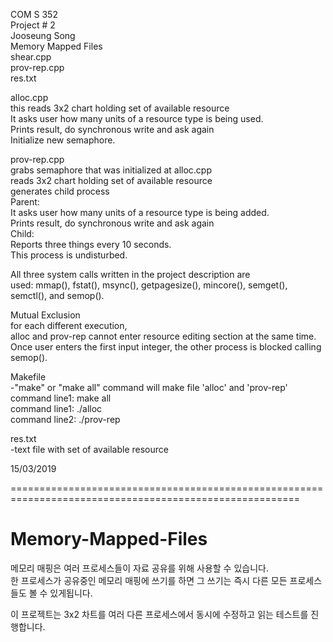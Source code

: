 COM S 352  
Project # 2  
Jooseung Song  
Memory Mapped Files  
shear.cpp  
prov-rep.cpp  
res.txt  

alloc.cpp  
this reads 3x2 chart holding set of available resource  
It asks user how many units of a resource type is being used.  
Prints result, do synchronous write and ask again  
Initialize new semaphore.  

prov-rep.cpp  
grabs semaphore that was initialized at alloc.cpp  
reads 3x2 chart holding set of available resource  
generates child process  
	Parent:  
	It asks user how many units of a resource type is being added.  
	Prints result, do synchronous write and ask again  
	Child:  
	Reports three things every 10 seconds.  
	This process is undisturbed.  


All three system calls written in the project description are   
used: mmap(), fstat(), msync(), getpagesize(), mincore(), semget(), semctl(), and semop().  

Mutual Exclusion  
for each different execution,  
alloc and prov-rep cannot enter resource editing section at the same time.   
Once user enters the first input integer, the other process is blocked calling semop().  

Makefile  
-"make" or "make all" command will make file 'alloc' and 'prov-rep'  
	command line1: make all  
	command line1: ./alloc  
	command line2: ./prov-rep  

res.txt  
-text file with set of available resource  
  
15/03/2019  

========================================================================================================  
# Memory-Mapped-Files
메모리 매핑은 여러 프로세스들이 자료 공유를 위해 사용할 수 있습니다.  
한 프로세스가 공유중인 메모리 매핑에 쓰기를 하면 그 쓰기는 즉시 다른 모든 프로세스들도 볼 수 있게됩니다.  

이 프로젝트는 3x2 차트를 여러 다른 프로세스에서 동시에 수정하고 읽는 테스트를 진행합니다.  

